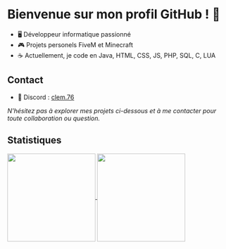 # Bienvenue sur mon profil GitHub ! 👋

- 🖥️ Développeur informatique passionné
- 🎮 Projets personels FiveM et Minecraft
- ☕ Actuellement, je code en Java, HTML, CSS, JS, PHP, SQL, C, LUA

## Contact
- 💬 Discord : [clem.76](https://discord.com/users/clem.76#0)
<!--- 💼 [Lien vers votre profil LinkedIn ou site web] -->

*N'hésitez pas à explorer mes projets ci-dessous et à me contacter pour toute collaboration ou question.*

## Statistiques
<a href="https://github.com/Daudeuf/Daudeuf">
  <img height=200 align="center" src="https://github-readme-stats.vercel.app/api?username=daudeuf&show_icons=true&theme=radical&rank_icon=github&include_all_commits=true&card_width=400" />
  <!--- rank_icon=percentile --->
</a>
<a href="https://github.com/Daudeuf/Daudeuf">
  <img height=200 align="center" src="https://github-readme-stats.vercel.app/api/top-langs?username=daudeuf&layout=compact&langs_count=8&theme=radical&card_width=400" />
</a>

<!---👋 Hi, I’m @Daudeuf

If you want to talk my private message is open on discord : clem.76



![](https://github-readme-stats.vercel.app/api?username=Daudeuf&show_icons=true) ![](https://github-readme-stats.vercel.app/api/top-langs/?username=Daudeuf&layout=compact&theme=blue-green)
--->
<!---
Daudeuf/Daudeuf is a ✨ special ✨ repository because its `README.md` (this file) appears on your GitHub profile.
You can click the Preview link to take a look at your changes.
--->
